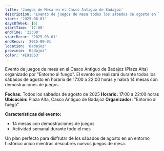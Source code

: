 ```yaml
---
title: 'Juegos de Mesa en el Casco Antiguo de Badajoz'
description: 'Evento de juegos de mesa todos los sábados de agosto en la Plaza Alta de Badajoz organizado por "Entorno al fuego".'
start: '2025-08-01'
daysOfWeek: [6]
startTime: '17:00'
endTime: '22:00'
startRecur: '2025-08-01'
endRecur: '2025-09-01'
location: 'Badajoz'
province: 'Badajoz'
color: '#E91E63'
---
```


Evento de juegos de mesa en el Casco Antiguo de Badajoz (Plaza Alta) organizado por "Entorno al fuego". El evento se realizará durante todos los sábados de agosto en horario de 17:00 a 22:00 horas y habrá 14 mesas con demostraciones de juegos.

**Fechas:** Todos los sábados de agosto de 2025
**Horario:** 17:00 a 22:00 horas
**Ubicación:** Plaza Alta, Casco Antiguo de Badajoz
**Organizador:** "Entorno al fuego"

**Características del evento:**
- 14 mesas con demostraciones de juegos
- Actividad semanal durante todo el mes

Un plan perfecto para disfrutar de los sábados de agosto en un entorno histórico único mientras descubres nuevos juegos de mesa.

